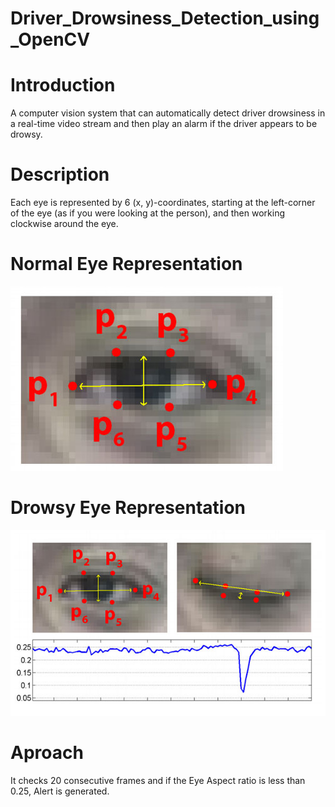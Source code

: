 # Driver_Drowsiness_Detection_using_OpenCV

# Introduction
A computer vision system that can automatically detect driver drowsiness in a real-time video stream and then play an alarm if the driver appears to be drowsy.

# Description
Each eye is represented by 6 (x, y)-coordinates, starting at the left-corner of the eye (as if you were looking at the person), and then working clockwise around the eye.

# Normal Eye Representation
 ![](eye1.jpg)

# Drowsy Eye Representation
 ![](eye3.jpg)


# Aproach
It checks 20 consecutive frames and if the Eye Aspect ratio is less than 0.25, Alert is generated.
